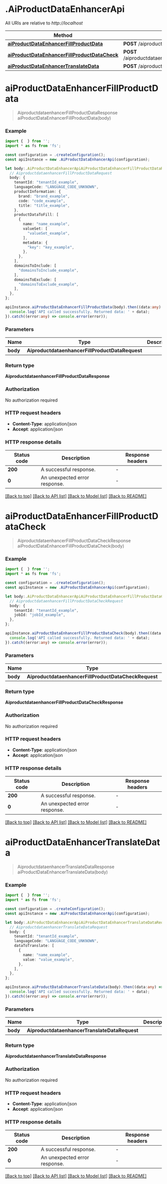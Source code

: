 # .AiProductDataEnhancerApi

All URIs are relative to *http://localhost*

Method | HTTP request | Description
------------- | ------------- | -------------
[**aiProductDataEnhancerFillProductData**](AiProductDataEnhancerApi.md#aiProductDataEnhancerFillProductData) | **POST** /aiproductdataenhancer.AiProductDataEnhancer/FillProductData | 
[**aiProductDataEnhancerFillProductDataCheck**](AiProductDataEnhancerApi.md#aiProductDataEnhancerFillProductDataCheck) | **POST** /aiproductdataenhancer.AiProductDataEnhancer/FillProductDataCheck | 
[**aiProductDataEnhancerTranslateData**](AiProductDataEnhancerApi.md#aiProductDataEnhancerTranslateData) | **POST** /aiproductdataenhancer.AiProductDataEnhancer/TranslateData | 


# **aiProductDataEnhancerFillProductData**
> AiproductdataenhancerFillProductDataResponse aiProductDataEnhancerFillProductData(body)


### Example


```typescript
import {  } from '';
import * as fs from 'fs';

const configuration = .createConfiguration();
const apiInstance = new .AiProductDataEnhancerApi(configuration);

let body:.AiProductDataEnhancerApiAiProductDataEnhancerFillProductDataRequest = {
  // AiproductdataenhancerFillProductDataRequest
  body: {
    tenantId: "tenantId_example",
    languageCode: "LANGUAGE_CODE_UNKNOWN",
    productInformation: {
      brand: "brand_example",
      code: "code_example",
      title: "title_example",
    },
    productDataToFill: [
      {
        name: "name_example",
        valueSet: [
          "valueSet_example",
        ],
        metadata: {
          "key": "key_example",
        },
      },
    ],
    domainsToInclude: [
      "domainsToInclude_example",
    ],
    domainsToExclude: [
      "domainsToExclude_example",
    ],
  },
};

apiInstance.aiProductDataEnhancerFillProductData(body).then((data:any) => {
  console.log('API called successfully. Returned data: ' + data);
}).catch((error:any) => console.error(error));
```


### Parameters

Name | Type | Description  | Notes
------------- | ------------- | ------------- | -------------
 **body** | **AiproductdataenhancerFillProductDataRequest**|  |


### Return type

**AiproductdataenhancerFillProductDataResponse**

### Authorization

No authorization required

### HTTP request headers

 - **Content-Type**: application/json
 - **Accept**: application/json


### HTTP response details
| Status code | Description | Response headers |
|-------------|-------------|------------------|
**200** | A successful response. |  -  |
**0** | An unexpected error response. |  -  |

[[Back to top]](#) [[Back to API list]](README.md#documentation-for-api-endpoints) [[Back to Model list]](README.md#documentation-for-models) [[Back to README]](README.md)

# **aiProductDataEnhancerFillProductDataCheck**
> AiproductdataenhancerFillProductDataCheckResponse aiProductDataEnhancerFillProductDataCheck(body)


### Example


```typescript
import {  } from '';
import * as fs from 'fs';

const configuration = .createConfiguration();
const apiInstance = new .AiProductDataEnhancerApi(configuration);

let body:.AiProductDataEnhancerApiAiProductDataEnhancerFillProductDataCheckRequest = {
  // AiproductdataenhancerFillProductDataCheckRequest
  body: {
    tenantId: "tenantId_example",
    jobId: "jobId_example",
  },
};

apiInstance.aiProductDataEnhancerFillProductDataCheck(body).then((data:any) => {
  console.log('API called successfully. Returned data: ' + data);
}).catch((error:any) => console.error(error));
```


### Parameters

Name | Type | Description  | Notes
------------- | ------------- | ------------- | -------------
 **body** | **AiproductdataenhancerFillProductDataCheckRequest**|  |


### Return type

**AiproductdataenhancerFillProductDataCheckResponse**

### Authorization

No authorization required

### HTTP request headers

 - **Content-Type**: application/json
 - **Accept**: application/json


### HTTP response details
| Status code | Description | Response headers |
|-------------|-------------|------------------|
**200** | A successful response. |  -  |
**0** | An unexpected error response. |  -  |

[[Back to top]](#) [[Back to API list]](README.md#documentation-for-api-endpoints) [[Back to Model list]](README.md#documentation-for-models) [[Back to README]](README.md)

# **aiProductDataEnhancerTranslateData**
> AiproductdataenhancerTranslateDataResponse aiProductDataEnhancerTranslateData(body)


### Example


```typescript
import {  } from '';
import * as fs from 'fs';

const configuration = .createConfiguration();
const apiInstance = new .AiProductDataEnhancerApi(configuration);

let body:.AiProductDataEnhancerApiAiProductDataEnhancerTranslateDataRequest = {
  // AiproductdataenhancerTranslateDataRequest
  body: {
    tenantId: "tenantId_example",
    languageCode: "LANGUAGE_CODE_UNKNOWN",
    dataToTranslate: [
      {
        name: "name_example",
        value: "value_example",
      },
    ],
  },
};

apiInstance.aiProductDataEnhancerTranslateData(body).then((data:any) => {
  console.log('API called successfully. Returned data: ' + data);
}).catch((error:any) => console.error(error));
```


### Parameters

Name | Type | Description  | Notes
------------- | ------------- | ------------- | -------------
 **body** | **AiproductdataenhancerTranslateDataRequest**|  |


### Return type

**AiproductdataenhancerTranslateDataResponse**

### Authorization

No authorization required

### HTTP request headers

 - **Content-Type**: application/json
 - **Accept**: application/json


### HTTP response details
| Status code | Description | Response headers |
|-------------|-------------|------------------|
**200** | A successful response. |  -  |
**0** | An unexpected error response. |  -  |

[[Back to top]](#) [[Back to API list]](README.md#documentation-for-api-endpoints) [[Back to Model list]](README.md#documentation-for-models) [[Back to README]](README.md)


